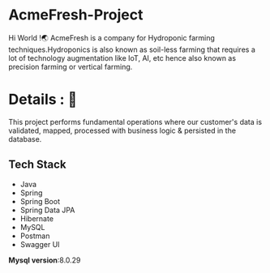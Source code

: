 # AcmeFresh-Project
Hi World !🌏
AcmeFresh is a company for Hydroponic farming techniques.Hydroponics is also known as soil-less farming that requires a lot of technology augmentation like IoT, AI, etc hence also known as precision farming or vertical farming.


# Details : 🔭
This project performs fundamental operations where our customer's data is validated, mapped, processed with business logic & persisted in the database.
 
## Tech Stack
- Java
- Spring
- Spring Boot
- Spring Data JPA
- Hibernate
- MySQL
- Postman
- Swagger UI



<b>Mysql version</b>:8.0.29
